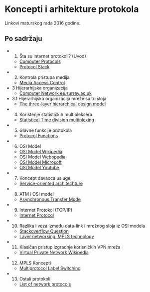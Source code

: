 # Koncepti i arhitekture protokola
Linkovi maturskog rada 2016 godine.

## Po sadržaju
- 1. Šta su internet protokoli? (Uvod)
  - [Computer Protocols](http://vlaurie.com/computers2/Articles/protocol.htm)
  - [Protocol Stack](https://en.wikipedia.org/wiki/Protocol_stack)
- 2. Kontrola pristupa medija
  - [Media Access Control](https://en.wikipedia.org/wiki/Media_access_control)
- 3 Hijerarhijska organizacija  
  - [Computer Network ee.surrey.ac.uk](http://iplab.naist.jp/class/infoN/2012/materials/2012-03-protocol-architecture-en.pdf)
- 3.1 Hijerarhijska organizacija mreže sa tri sloja
  - [The three-layer hierarchical design model](http://www.cisco.com/web/learning/netacad/demos/CCNP1v30/ch1/1_1_1/index.html)
- 4. Korištenje statističkih multipleksera
  - [Statistical Time division multiplexing](https://en.wikipedia.org/wiki/Statistical_time_division_multiplexing)
- 5. Glavne funkcije protokola
  - [Protocol Functions](http://www.unm.edu/~network/presentations/course/chap6/tsld020.htm)
- 6. OSI Model
  - [OSI Model Wikipedia](https://en.wikipedia.org/wiki/OSI_model)
  - [OSI Model Webopedia](http://www.webopedia.com/quick_ref/OSI_Layers.asp)
  - [OSI Model Microsoft](https://support.microsoft.com/en-us/kb/103884)
  - [OSI Model Youtube](https://www.youtube.com/watch?v=p7UR7Nipqcs)
- 7. Koncept davaoca usluge
  - [Service-oriented architechture](https://en.wikipedia.org/wiki/Service-oriented_architecture)
- 8. ATM i OSI model
  - [Asynchronous Transfer Mode](https://en.wikipedia.org/wiki/Asynchronous_Transfer_Mode)
- 9. Internet Protokol (TCP/IP)
  - [Internet Protocol](https://en.wikipedia.org/wiki/Internet_Protocol)
- 10. Razlika i veza između data-link i mrežnog sloja iz OSI modela
  - [Stackoverflow Question](http://stackoverflow.com/questions/10666450/in-osi-networking-model-why-is-network-layer-above-data-link-layer)
  - [Layer networking, MPLS technology](http://smallbiztrends.com/2013/09/osi-model-layer-networking.html)
- 11. Klasičan pristup izgradnje korisničkih VPN mreža
  - [Virtual Private Network Wikipedia](https://en.wikipedia.org/wiki/Virtual_private_network)
- 12. MPLS Koncepti
  - [Multiprotocol Label Switching](https://en.wikipedia.org/wiki/Multiprotocol_Label_Switching)
- 13. Ostali protokoli
  - [List of network protocols](https://en.wikipedia.org/wiki/Lists_of_network_protocols)
